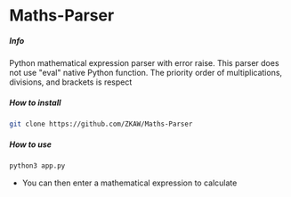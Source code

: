 # Maths-Parser 

##### Info
Python mathematical expression parser with error raise.
This parser does not use "eval" native Python function.
The priority order of multiplications, divisions, and brackets is respect

##### How to install
``` bash
git clone https://github.com/ZKAW/Maths-Parser
```

##### How to use
``` bash
python3 app.py
```
* You can then enter a mathematical expression to calculate